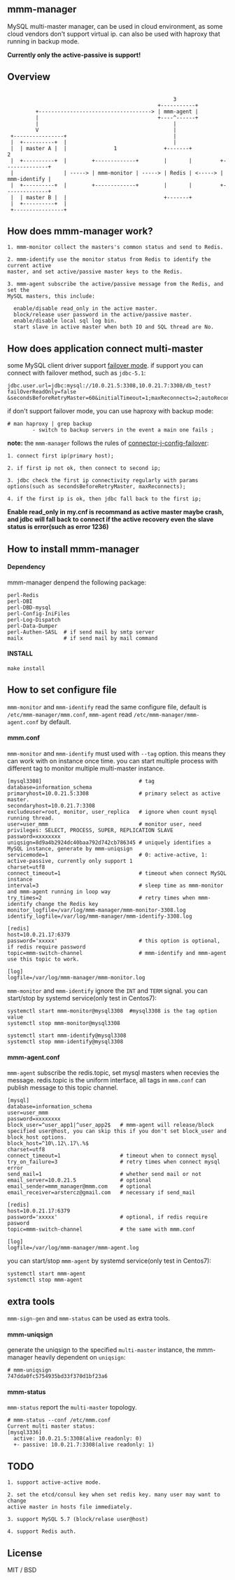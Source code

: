 ## mmm-manager

MySQL multi-master manager, can be used in cloud environment, as some cloud vendors 
don't support virtual ip. can also be used with haproxy that running in backup mode.

**Currently only the active-passive is support!**

## Overview

```

                                                     3
                                                +-----------+
         +------------------------------------> | mmm-agent |
         |                                      +----^------+
         |                                           |
         V                                           |
 +----------------+                                  |
 |  +----------+  |                                  |
 |  | master A |  |               1               +-------+                2
 |  +----------+  |        +-------------+        |       |         +--------------+
 |                | -----> | mmm-monitor | -----> | Redis | <-----> | mmm-identify |
 |  +----------+  |        +-------------+        |       |         +--------------+
 |  | master B |  |                               +-------+
 |  +----------+  |
 +----------------+

```

## How does mmm-manager work?

```
1. mmm-monitor collect the masters's common status and send to Redis.

2. mmm-identify use the monitor status from Redis to identify the current active 
master, and set active/passive master keys to the Redis.

3. mmm-agent subscribe the active/passive message from the Redis, and set the 
MySQL masters, this include:

  enable/disable read_only in the active master.
  block/release user password in the active/passive master.
  enable/disable local sql log bin.
  start slave in active master when both IO and SQL thread are No.
```

## How does application connect multi-master

some MySQL client driver support [failover mode](https://dev.mysql.com/doc/connector-j/5.1/en/connector-j-config-failover.html).
if support you can connect with failover method, such as `jdbc-5.1`:
```
jdbc.user.url=jdbc:mysql://10.0.21.5:3308,10.0.21.7:3308/db_test?failOverReadOnly=false
&secondsBeforeRetryMaster=60&initialTimeout=1;maxReconnects=2;autoReconnect=true
```

if don't support failover mode, you can use haproxy with backup mode:
```
# man haproxy | grep backup
        - switch to backup servers in the event a main one fails ;
```

**note:** the `mmm-manager` follows the rules of [connector-j-config-failover](https://dev.mysql.com/doc/connector-j/5.1/en/connector-j-config-failover.html):
```
1. connect first ip(primary host);

2. if first ip not ok, then connect to second ip;

3. jdbc check the first ip connectivity regularly with params 
options(such as secondsBeforeRetryMaster, maxReconnects);

4. if the first ip is ok, then jdbc fall back to the first ip; 
```

**Enable read_only in my.cnf is recommand as active master maybe crash, and jdbc will 
fall back to connect if the active recovery even the slave status is error(such as error 1236)**

## How to install mmm-manager

#### Dependency

mmm-manager denpend the following package:
```
perl-Redis
perl-DBI
perl-DBD-mysql
perl-Config-IniFiles
perl-Log-Dispatch
perl-Data-Dumper
perl-Authen-SASL  # if send mail by smtp server
mailx             # if send mail by mail command
```

#### INSTALL

```
make install
```

## How to set configure file

`mmm-monitor` and `mmm-identify` read the same configure file, default is 
`/etc/mmm-manager/mmm.conf`, `mmm-agent` read `/etc/mmm-manager/mmm-agent.conf`
by default.

#### mmm.conf

`mmm-monitor` and `mmm-identify` must used with `--tag` option. this means they
can work with on instance once time. you can start multiple process with different
tag to monitor multiple multi-master instance.

```
[mysql3308]                               # tag
database=information_schema
primaryhost=10.0.21.5:3308                # primary select as active master.
secondaryhost=10.0.21.7:3308
excludeuser=root, monitor, user_replica   # ignore when count mysql running thread.
user=user_mmm                             # monitor user, need privileges: SELECT, PROCESS, SUPER, REPLICATION SLAVE
password=xxxxxxxx
uniqsign=8d9a4b2924dc40baa792d742cb786345 # uniquely identifies a MySQL instance, generate by mmm-uniqsign
servicemode=1                             # 0: active-active, 1: active-passive, currently only support 1
charset=utf8
connect_timeout=1                         # timeout when connect MySQL instance
interval=3                                # sleep time as mmm-monitor and mmm-agent running in loop way
try_times=2                               # retry times when mmm-identify change the Redis key
monitor_logfile=/var/log/mmm-manager/mmm-monitor-3308.log
identify_logfile=/var/log/mmm-manager/mmm-identify-3308.log

[redis]
host=10.0.21.17:6379
password='xxxxx'                          # this option is optional, if redis require password
topic=mmm-switch-channel                  # mmm-identify and mmm-agent use this topic to work.

[log]
logfile=/var/log/mmm-manager/mmm-monitor.log
```

`mmm-monitor` and `mmm-identify` ignore the `INT` and `TERM` signal. 
you can start/stop by systemd service(only test in Centos7):
```
systemctl start mmm-monitor@mysql3308  #mysql3308 is the tag option value
systemctl stop mmm-monitor@mysql3308

systemctl start mmm-identify@mysql3308
systemctl stop mmm-identify@mysql3308
```

#### mmm-agent.conf

`mmm-agent` subscribe the redis.topic, set mysql masters when recevies the message.
redis.topic is the uniform interface, all tags in `mmm.conf` can publish message
to this topic channel.

```
[mysql]
database=information_schema
user=user_mmm
password=xxxxxxxx
block_user=^user_app1|^user_app2$   # mmm-agent will release/block specified user@host, you can skip this if you don't set block_user and block_host options.
block_host=^10\.12\.17\.%$
charset=utf8
connect_timeout=1                   # timeout when to connect mysql
try_on_failure=3                    # retry times when connect mysql error
send_mail=1                         # whether send mail or not
email_server=10.0.21.5              # optional
email_sender=mmm_manager@mmm.com    # optional
email_receiver=arstercz@gmail.com   # necessary if send_mail

[redis]
host=10.0.21.17:6379
password='xxxxx'                    # optional, if redis require pasword
topic=mmm-switch-channel            # the same with mmm.conf

[log]
logfile=/var/log/mmm-manager/mmm-agent.log
```

you can start/stop `mmm-agent` by systemd service(only test in Centos7):
```
systemctl start mmm-agent
systemctl stop mmm-agent
```

## extra tools

`mmm-sign-gen` and `mmm-status` can be used as extra tools.

#### mmm-uniqsign

generate the uniqsign to the specified `multi-master` instance, the mmm-manager
heavily dependent on `uniqsign`:
```
# mmm-uniqsign 
747dda0fc5754935bd33f370d1bf23a6
```

#### mmm-status

`mmm-status` report the `multi-master` topology.
```
# mmm-status --conf /etc/mmm.conf 
Current multi master status:
[mysql3336]
  active: 10.0.21.5:3308(alive readonly: 0)
  +- passive: 10.0.21.7:3308(alive readonly: 1)
``` 

## TODO

```
1. support active-active mode.

2. set the etcd/consul key when set redis key. many user may want to change 
active master in hosts file immediately.

3. support MySQL 5.7 (block/relase user@host)

4. support Redis auth.
```

## License

MIT / BSD
